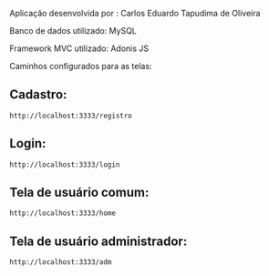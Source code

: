 Aplicação desenvolvida por : Carlos Eduardo Tapudima de Oliveira

Banco de dados utilizado: MySQL

Framework MVC utilizado: Adonis JS

Caminhos configurados para as telas:

## Cadastro:
    http://localhost:3333/registro

## Login:
    http://localhost:3333/login

## Tela de usuário comum:
    http://localhost:3333/home

## Tela de usuário administrador:

    http://localhost:3333/adm
